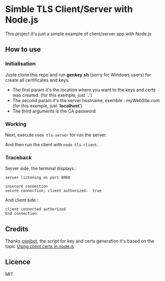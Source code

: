 # Simble TLS Client/Server with Node.js

This project it's just a simple example of client/server app with Node.js

## How to use

### Initialisation

Juste clone this repo and run **genkey.sh** (sorry for Windows users) for create all certificates and keys.

- The first param it's the location where you want to the keys and certs was created. (for this exemple, just '**.**')
- The second param it's the server hostname, exemble : myWebSite.com (for this exemple, just '**localhost**')
- The third arguments is the CA password

### Working

Next, execute `node tls-server` for run the server.

And then run the client with `node tls-client`.

### Traceback

Server side, the terminal displays :

```
server listening on port 8000

insecure connection
secure connection; client authorized:  true
```

And client side :

```
client connected authorized
End connection
```

## Credits

Thanks [ceejbot](https://github.com/ceejbot), the script for key and certs generation it's based on the topic [Using client certs in node.js
](http://ceejbot.tumblr.com/post/39969163196/using-client-certs-in-nodejs)

## Licence

MIT
